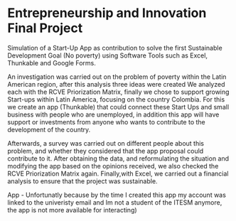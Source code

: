 # Entrepreneurship and Innovation Final Project

Simulation of a Start-Up App as contribution to solve the first Sustainable Development Goal (No poverty) using Software Tools such as Excel, Thunkable and Google Forms.

An investigation was carried out on the problem of poverty within the Latin American region, after this analysis three ideas were created 
We analyzed each with the RCVE Priorization Matrix, finally we chose to support growing Start-ups within Latin America, focusing on the country Colombia.
For this we create an app (Thunkable) that could connect these Start Ups and small business with people who are unemployed, in addition this app will have support or 
investments from anyone who wants to contribute to the development of the country.

Afterwards, a survey was carried out on different people about this problem, and whether they considered that the app proposal could contribute to it.
After obtaining the data, and reformulating the situation and modifying the app based on the opinions received, we also checked the RCVE Priorization Matrix again.
Finally,with Excel, we carried out a financial analysis to ensure that the project was sustainable.






App - Unfortunatly because by the time I created this app my account was linked to the univeristy email and Im not a student of the ITESM anymore, the app is 
not more available for interacting)
